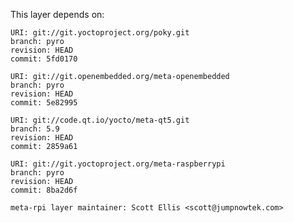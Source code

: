 This layer depends on:

    URI: git://git.yoctoproject.org/poky.git
    branch: pyro
    revision: HEAD
    commit: 5fd0170

    URI: git://git.openembedded.org/meta-openembedded
    branch: pyro
    revision: HEAD
    commit: 5e82995

    URI: git://code.qt.io/yocto/meta-qt5.git
    branch: 5.9
    revision: HEAD
    commit: 2859a61

    URI: git://git.yoctoproject.org/meta-raspberrypi 
    branch: pyro
    revision: HEAD
    commit: 8ba2d6f

    meta-rpi layer maintainer: Scott Ellis <scott@jumpnowtek.com>
